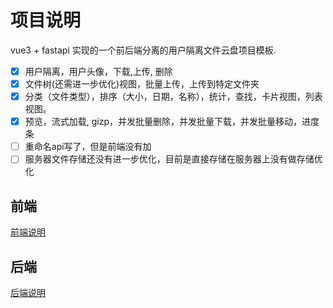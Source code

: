 
# 项目说明

vue3 + fastapi 实现的一个前后端分离的用户隔离文件云盘项目模板.

- [X] 用户隔离，用户头像，下载,上传, 删除
- [x] 文件树(还需进一步优化)视图，批量上传，上传到特定文件夹 
- [x] 分类（文件类型），排序（大小，日期，名称），统计，查找，卡片视图，列表视图。
- [x] 预览，流式加载, gizp，并发批量删除，并发批量下载，并发批量移动，进度条
- [ ] 重命名api写了，但是前端没有加
- [ ] 服务器文件存储还没有进一步优化，目前是直接存储在服务器上没有做存储优化

## 前端

[前端说明](./vue_interface/README.md)

## 后端

[后端说明](./fastapi_backend/README.md )

